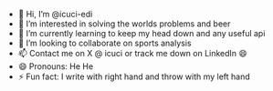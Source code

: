 - 👋 Hi, I’m @icuci-edi
- 👀 I’m interested in solving the worlds problems and beer
- 🌱 I’m currently learning to keep my head down and any useful api
- 💞️ I’m looking to collaborate on sports analysis
- 📫 Contact me on X @ icuci or track me down on LinkedIn 😄
- 😄 Pronouns: He He
- ⚡ Fun fact: I write with right hand and throw with my left hand

<!---
icuci-edi/icuci-edi is a ✨ special ✨ repository because its `README.md` (this file) appears on your GitHub profile.
You can click the Preview link to take a look at your changes.
--->
